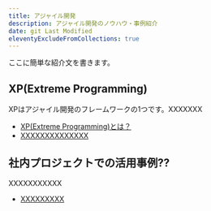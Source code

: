 ```yaml
---
title: アジャイル開発
description: アジャイル開発のノウハウ・事例紹介
date: git Last Modified
eleventyExcludeFromCollections: true
---
```


ここに簡単な紹介文を書きます。

## XP(Extreme Programming)

XPはアジャイル開発のフレームワークの1つです。XXXXXXX

- [XP(Extreme Programming)とは？](/agile/sample/)
- [XXXXXXXXXXXXXX](/agile/sample/)

## 社内プロジェクトでの活用事例??

XXXXXXXXXXX

- [XXXXXXXXX](/agile/sample/)
